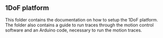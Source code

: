 ## 1DoF platform
This folder contains the documentation on how to setup the 1DoF platform. The folder also contains a guide to run traces through the motion control software and an Arduino code, necessary to run the motion traces.
